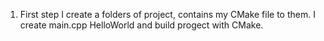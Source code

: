 1. First step I create a folders of project, contains my CMake file to them. I create main.cpp HelloWorld and build progect with CMake.
